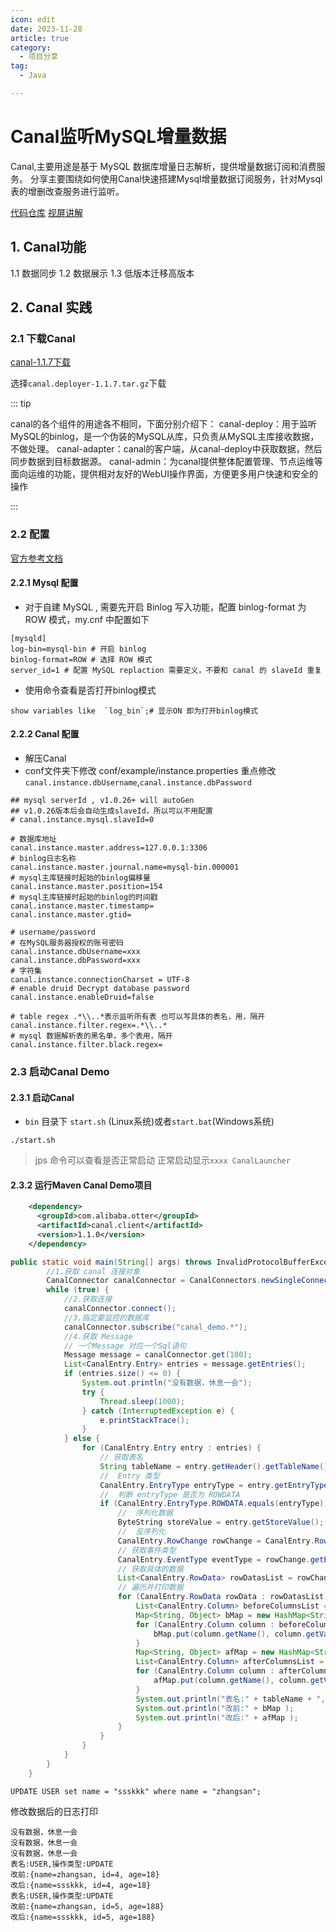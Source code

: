 ```yaml
---
icon: edit
date: 2023-11-28
article: true
category:
  - 项目分享
tag:
  - Java

---
```


# Canal监听MySQL增量数据

Canal,主要用途是基于 MySQL 数据库增量日志解析，提供增量数据订阅和消费服务。
分享主要围绕如何使用Canal快速搭建Mysql增量数据订阅服务，针对Mysql表的增删改查服务进行监听。

<!-- more -->

[代码仓库](https://github.com/alibaba/canal)
[视屏讲解]()

## 1. Canal功能

1.1 数据同步
1.2 数据展示
1.3 低版本迁移高版本

## 2. Canal 实践 

### 2.1 下载Canal 
[canal-1.1.7下载](https://github.com/alibaba/canal/releases/tag/canal-1.1.7)

选择`canal.deployer-1.1.7.tar.gz`下载

::: tip

canal的各个组件的用途各不相同，下面分别介绍下：
canal-deploy：用于监听MySQL的binlog，是一个伪装的MySQL从库，只负责从MySQL主库接收数据，不做处理。
canal-adapter：canal的客户端，从canal-deploy中获取数据，然后同步数据到目标数据源。
canal-admin：为canal提供整体配置管理、节点运维等面向运维的功能，提供相对友好的WebUI操作界面，方便更多用户快速和安全的操作

::: 


### 2.2 配置

[官方参考文档](https://github.com/alibaba/canal/wiki/QuickStart)

#### 2.2.1 Mysql 配置
- 对于自建 MySQL , 需要先开启 Binlog 写入功能，配置 binlog-format 为 ROW 模式，my.cnf 中配置如下
```
[mysqld]
log-bin=mysql-bin # 开启 binlog
binlog-format=ROW # 选择 ROW 模式
server_id=1 # 配置 MySQL replaction 需要定义，不要和 canal 的 slaveId 重复
```

- 使用命令查看是否打开binlog模式
```shell
show variables like  `log_bin`;# 显示ON 即为打开binlog模式
```

#### 2.2.2 Canal 配置
- 解压Canal 
- conf文件夹下修改 conf/example/instance.properties
  重点修改`canal.instance.dbUsername`,`canal.instance.dbPassword`
```shell
## mysql serverId , v1.0.26+ will autoGen
## v1.0.26版本后会自动生成slaveId，所以可以不用配置
# canal.instance.mysql.slaveId=0

# 数据库地址
canal.instance.master.address=127.0.0.1:3306
# binlog日志名称
canal.instance.master.journal.name=mysql-bin.000001
# mysql主库链接时起始的binlog偏移量
canal.instance.master.position=154
# mysql主库链接时起始的binlog的时间戳
canal.instance.master.timestamp=
canal.instance.master.gtid=

# username/password
# 在MySQL服务器授权的账号密码
canal.instance.dbUsername=xxx
canal.instance.dbPassword=xxx
# 字符集
canal.instance.connectionCharset = UTF-8
# enable druid Decrypt database password
canal.instance.enableDruid=false

# table regex .*\\..*表示监听所有表 也可以写具体的表名，用，隔开
canal.instance.filter.regex=.*\\..*
# mysql 数据解析表的黑名单，多个表用，隔开
canal.instance.filter.black.regex=
```

### 2.3 启动Canal Demo 

#### 2.3.1 启动Canal 
- `bin` 目录下 `start.sh` (Linux系统)或者`start.bat`(Windows系统)

``` shell
./start.sh 
```
> jps 命令可以查看是否正常启动
> 正常启动显示`xxxx CanalLauncher`

#### 2.3.2 运行Maven Canal Demo项目

```xml
    <dependency>
      <groupId>com.alibaba.otter</groupId>
      <artifactId>canal.client</artifactId>
      <version>1.1.0</version>
    </dependency>
```
```java
public static void main(String[] args) throws InvalidProtocolBufferException {
        //1.获取 canal 连接对象
        CanalConnector canalConnector = CanalConnectors.newSingleConnector(new InetSocketAddress("localhost", 11111), "example", "", "");
        while (true) {
            //2.获取连接
            canalConnector.connect();
            //3.指定要监控的数据库
            canalConnector.subscribe("canal_demo.*");
            //4.获取 Message
            // 一个Message 对应一个Sql语句
            Message message = canalConnector.get(100);
            List<CanalEntry.Entry> entries = message.getEntries();
            if (entries.size() <= 0) {
                System.out.println("没有数据，休息一会");
                try {
                    Thread.sleep(1000);
                } catch (InterruptedException e) {
                    e.printStackTrace();
                }
            } else {
                for (CanalEntry.Entry entry : entries) {
                    // 获取表名
                    String tableName = entry.getHeader().getTableName();
                    //  Entry 类型
                    CanalEntry.EntryType entryType = entry.getEntryType();
                    //  判断 entryType 是否为 ROWDATA
                    if (CanalEntry.EntryType.ROWDATA.equals(entryType)) {
                        //  序列化数据
                        ByteString storeValue = entry.getStoreValue();
                        //  反序列化
                        CanalEntry.RowChange rowChange = CanalEntry.RowChange.parseFrom(storeValue);
                        // 获取事件类型
                        CanalEntry.EventType eventType = rowChange.getEventType();
                        // 获取具体的数据
                        List<CanalEntry.RowData> rowDatasList = rowChange.getRowDatasList();
                        // 遍历并打印数据
                        for (CanalEntry.RowData rowData : rowDatasList) {
                            List<CanalEntry.Column> beforeColumnsList = rowData.getBeforeColumnsList();
                            Map<String, Object> bMap = new HashMap<String,Object>();
                            for (CanalEntry.Column column : beforeColumnsList) {
                                bMap.put(column.getName(), column.getValue());
                            }
                            Map<String, Object> afMap = new HashMap<String,Object>();
                            List<CanalEntry.Column> afterColumnsList = rowData.getAfterColumnsList();
                            for (CanalEntry.Column column : afterColumnsList) {
                                afMap.put(column.getName(), column.getValue());
                            }
                            System.out.println("表名:" + tableName + ",操作类型:" + eventType);
                            System.out.println("改前:" + bMap );
                            System.out.println("改后:" + afMap );
                        }
                    }
                }
            }
        }
    }

```


``` shell
UPDATE USER set name = "ssskkk" where name = "zhangsan";
```
修改数据后的日志打印

```text
没有数据，休息一会
没有数据，休息一会
没有数据，休息一会
表名:USER,操作类型:UPDATE
改前:{name=zhangsan, id=4, age=18}
改后:{name=ssskkk, id=4, age=18}
表名:USER,操作类型:UPDATE
改前:{name=zhangsan, id=5, age=188}
改后:{name=ssskkk, id=5, age=188}
```